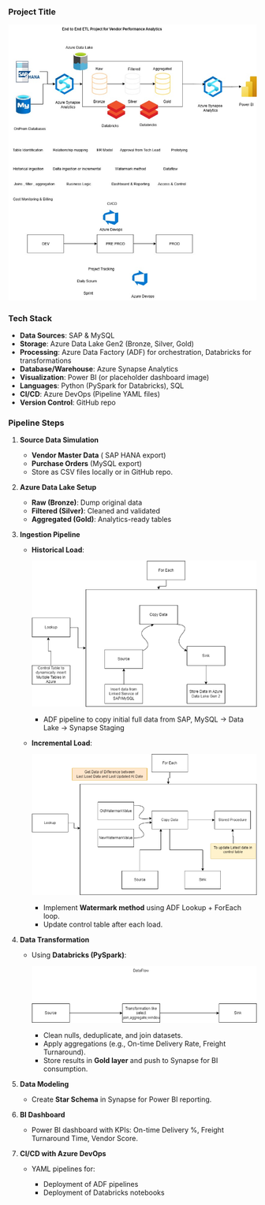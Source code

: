 
###   **Project Title**




![](./Vendor%20performance%20ETL.jpg)

###  **Tech Stack**

* **Data Sources**: SAP & MySQL
* **Storage**: Azure Data Lake Gen2 (Bronze, Silver, Gold)
* **Processing**: Azure Data Factory (ADF) for orchestration, Databricks for transformations
* **Database/Warehouse**: Azure Synapse Analytics
* **Visualization**: Power BI (or placeholder dashboard image)
* **Languages**: Python (PySpark for Databricks), SQL
* **CI/CD**: Azure DevOps (Pipeline YAML files)
* **Version Control**: GitHub repo



###  **Pipeline Steps**

1. **Source Data Simulation**

   

     * **Vendor Master Data** ( SAP HANA export)
     * **Purchase Orders** (MySQL export)
   * Store as CSV files locally or in GitHub repo.

2. **Azure Data Lake Setup**

 

     * **Raw (Bronze)**: Dump original data
     * **Filtered (Silver)**: Cleaned and validated
     * **Aggregated (Gold)**: Analytics-ready tables

3. **Ingestion Pipeline**

   * **Historical Load**:

      ![](./Historical%20Pipeline-Page-1.drawio.png)
     * ADF pipeline to copy initial full data from SAP, MySQL → Data Lake → Synapse Staging
    

    
     
   * **Incremental Load**:

      ![](./Incremental%20Pipeline-Page-2.drawio.png)
     * Implement **Watermark method** using ADF Lookup + ForEach loop.
     * Update control table after each load.

4. **Data Transformation**

   * Using **Databricks (PySpark)**:
     
       ![](./Dataflow-Page-3.drawio.png)
     * Clean nulls, deduplicate, and join datasets.
     * Apply aggregations (e.g., On-time Delivery Rate, Freight Turnaround).
     * Store results in **Gold layer** and push to Synapse for BI consumption.

5. **Data Modeling**

   * Create **Star Schema** in Synapse for Power BI reporting.

6. **BI Dashboard**

   * Power BI dashboard with KPIs: On-time Delivery %, Freight Turnaround Time, Vendor Score.

7. **CI/CD with Azure DevOps**

   * YAML pipelines for:

     * Deployment of ADF pipelines
     * Deployment of Databricks notebooks





